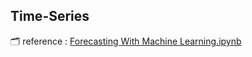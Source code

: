 ## Time-Series

🗂️ reference : [Forecasting With Machine Learning.ipynb](https://www.kaggle.com/learn/time-series)

